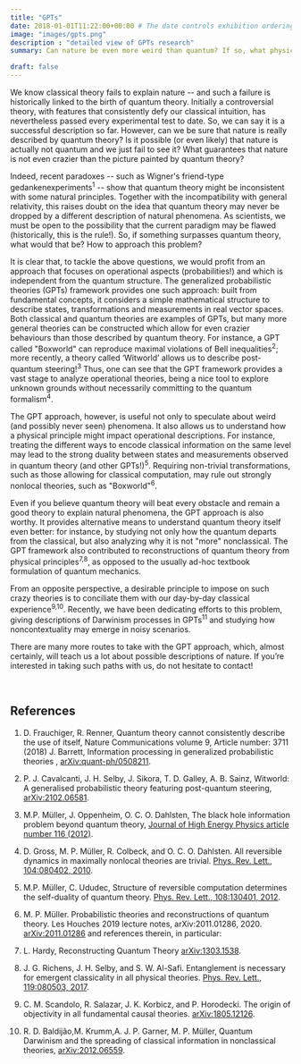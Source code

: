 ```yaml
---
title: "GPTs"
date: 2018-01-01T11:22:00+00:00 # The date controls exhibition ordering
image: "images/gpts.png"
description : "detailed view of GPTs research"
summary: Can nature be even more weird than quantum? If so, what physical principles underlie such weirdness? The Generalized Probabilistic Theories framework provides an unified description of quantum, classical and many other theories, allowing to tackle those and other exciting questions, while  providing alternative ways to understand quantum theory itself.

draft: false
---
```


We know classical theory fails to explain nature -- and such a failure is historically linked to the birth of quantum theory. Initially a controversial theory, with features that consistently defy our classical intuition, has nevertheless passed every experimental test to date. So, we can say it is a successful description so far. However, can we be sure that nature is really described by quantum theory? Is it possible (or even likely) that nature is actually not quantum and we just fail to see it? What guarantees that nature is not even crazier than the picture painted by quantum theory?

Indeed, recent paradoxes -- such as Wigner's friend-type gedankenexperiments<sup>1</sup> -- show that quantum theory might be inconsistent with some natural principles. Together with the incompatibility with general relativity, this raises doubt on the idea that quantum theory may never be dropped by a different description of natural phenomena. As scientists, we must be open to the possibility that the current paradigm may be flawed (historically, this is the rule!). So, if something surpasses quantum theory, what would that be? How to approach this problem?    

It is clear that, to tackle the above questions, we would profit from an approach that focuses on operational aspects (probabilities!) and which is independent from the quantum structure. The generalized probabilistic theories (GPTs) framework provides one such approach: built from fundamental concepts, it considers a simple mathematical structure to describe states, transformations and  measurements in real vector spaces. Both classical and quantum theories are examples of GPTs, but many more general theories can be constructed which allow for even crazier behaviours than those described by quantum theory. For instance, a GPT called "Boxworld" can reproduce maximal violations of Bell inequalities<sup>2</sup>; more recently, a theory called ‘Witworld’ allows us to describe post-quantum steering!<sup>3</sup> Thus, one can see that the GPT framework provides a vast stage to analyze operational theories, being a nice tool to explore unknown grounds without necessarily committing to the quantum formalism<sup>4</sup>. 

The GPT approach, however, is useful not only to speculate about weird (and possibly never seen) phenomena. It also allows us to understand how a physical principle might impact operational descriptions. For instance, treating the different ways to encode classical information on the same level may lead to the strong duality between states and measurements observed in quantum theory (and other GPTs!)<sup>5</sup>. Requiring non-trivial transformations, such as those allowing for classical computation, may rule out strongly nonlocal theories, such as "Boxworld"<sup>6</sup>.

Even if you believe quantum theory will beat every obstacle and remain a good theory to explain natural phenomena, the GPT approach is also worthy. It provides alternative means to understand quantum theory itself even better: for instance, by studying not only how the quantum departs from the classical, but also analyzing why it is not "more" nonclassical. The GPT framework also contributed to reconstructions of quantum theory from physical principles<sup>7,8</sup>,  as opposed to the usually ad-hoc textbook formulation of quantum mechanics.

From an opposite perspective, a desirable principle to impose on such crazy theories is to conciliate them with our day-by-day classical experience<sup>9,10</sup>. Recently, we have been dedicating efforts to this problem, giving descriptions of Darwinism processes in GPTs<sup>11</sup> and studying how noncontextuality may emerge in noisy scenarios.

There are many more routes to take with the GPT approach, which, almost certainly, will teach us a lot about possible descriptions of nature. If you’re interested in taking such paths with us, do not hesitate to contact!

<br>

## References

1. D. Frauchiger, R. Renner, Quantum theory cannot consistently describe the use of itself, Nature Communications volume 9, Article number: 3711 (2018) 
J. Barrett, Information processing in generalized probabilistic theories , [arXiv:quant-ph/0508211](https://arxiv.org/abs/quant-ph/0508211).

2. P. J. Cavalcanti, J. H. Selby, J. Sikora, T. D. Galley, A. B. Sainz, Witworld: A generalised probabilistic theory featuring post-quantum steering, [arXiv:2102.06581](https://arxiv.org/abs/2102.06581).

3. M.P. Müller, J. Oppenheim, O. C. O. Dahlsten, The black hole information problem beyond quantum theory, [Journal of High Energy Physics article number 116 (2012)](https://doi.org/10.1007/JHEP09(2012)116).

4. D. Gross, M. P. Müller, R. Colbeck, and O. C. O. Dahlsten. All reversible dynamics in maximally nonlocal theories are trivial. [Phys. Rev. Lett., 104:080402, 2010](https://doi.org/10.1103/PhysRevLett.104.080402).

5. M.P. Müller, C. Ududec, Structure of reversible computation determines the self-duality of quantum theory. [Phys. Rev. Lett., 108:130401, 2012](https://doi.org/10.1103/PhysRevLett.108.130401).

6. M. P. Müller. Probabilistic theories and reconstructions of quantum theory. Les Houches 2019 lecture notes, arXiv:2011.01286, 2020. [arXiv:2011.01286](https://arxiv.org/abs/2011.01286) and references therein, in particular:

7. L. Hardy, Reconstructing Quantum Theory [arXiv:1303.1538](https://arxiv.org/abs/1303.1538).

8. J. G. Richens, J. H. Selby, and S. W. Al-Safi. Entanglement is necessary for emergent classicality in all physical theories. [Phys. Rev. Lett., 119:080503, 2017](https://doi.org/10.1103/PhysRevLett.119.080503).

9. C. M. Scandolo, R. Salazar, J. K. Korbicz, and P. Horodecki. The origin of objectivity in all fundamental causal theories. [arXiv:1805.12126](https://arxiv.org/abs/1805.12126).

10. R. D. Baldijão,M. Krumm,A. J. P. Garner, M. P. Müller, Quantum Darwinism and the spreading of classical information in nonclassical theories, [arXiv:2012.06559](https://arxiv.org/abs/2012.06559).